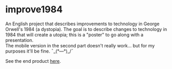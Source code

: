 # improve1984
An English project that describes improvements to technology in George Orwell's 1984 (a dystopia).
The goal is to describe changes to technology in 1984 that will create a utopia; this is a "poster" to go along with a presentation.
<br>
The mobile version in the second part doesn't really work... but for my purposes it'll be fine. ¯\_(°—°)_/¯

See the end product <a target="_blank" href="https://alan-ma.github.io/improve1984">here</a>.
